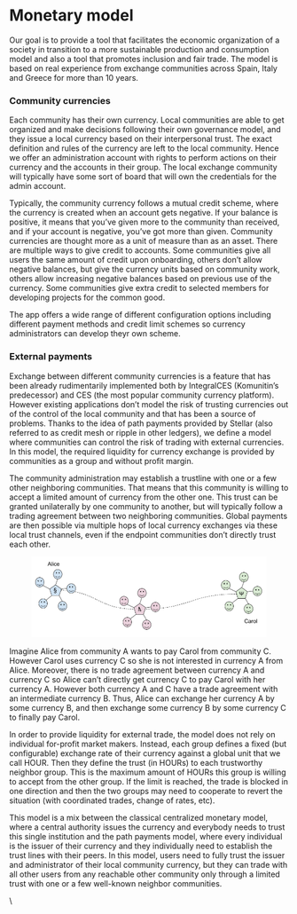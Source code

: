 # Monetary model

Our goal is to provide a tool that facilitates the economic organization of a society in transition to a more sustainable production and consumption model and also a tool that promotes inclusion and fair trade. The model is based on real experience from exchange communities across Spain, Italy and Greece for more than 10 years.

### Community currencies

Each community has their own currency. Local communities are able to get organized and make decisions following their own governance model, and they issue a local currency based on their interpersonal trust. The exact definition and rules of the currency are left to the local community. Hence we offer an administration account with rights to perform actions on their currency and the accounts in their group. The local exchange community will typically have some sort of board that will own the credentials for the admin account.

Typically, the community currency follows a mutual credit scheme, where the currency is created when an account gets negative. If your balance is positive, it means that you’ve given more to the community than received, and if your account is negative, you’ve got more than given. Community currencies are thought more as a unit of measure than as an asset. There are multiple ways to give credit to accounts. Some communities give all users the same amount of credit upon onboarding, others don’t allow negative balances, but give the currency units based on community work, others allow increasing negative balances based on previous use of the currency. Some communities give extra credit to selected members for developing projects for the common good.

The app offers a wide range of different configuration options including different payment methods and credit limit schemes so currency administrators can develop theyr own scheme.

### External payments

Exchange between different community currencies is a feature that has been already rudimentarily implemented both by IntegralCES (Komunitin’s predecessor) and CES (the most popular community currency platform). However existing applications don’t model the risk of trusting currencies out of the control of the local community and that has been a source of problems. Thanks to the idea of path payments provided by Stellar (also referred to as credit mesh or ripple in other ledgers), we define a model where communities can control the risk of trading with external currencies. In this model, the required liquidity for currency exchange is provided by communities as a group and without profit margin.

The community administration may establish a trustline with one or a few other neighboring communities. That means that this community is willing to accept a limited amount of currency from the other one. This trust can be granted unilaterally by one community to another, but will typically follow a trading agreement between two neighboring communities. Global payments are then possible via multiple hops of local currency exchanges via these local trust channels, even if the endpoint communities don’t directly trust each other.

<figure><img src="../.gitbook/assets/Komunitin Stellar integration (1).png" alt=""><figcaption></figcaption></figure>

Imagine Alice from community A wants to pay Carol from community C. However Carol uses currency C so she is not interested in currency A from Alice. Moreover, there is no trade agreement between currency A and currency C so Alice can’t directly get currency C to pay Carol with her currency A. However both currency A and C have a trade agreement with an intermediate currency B. Thus, Alice can exchange her currency A by some currency B, and then exchange some currency B by some currency C to finally pay Carol.

In order to provide liquidity for external trade, the model does not rely on individual for-profit market makers. Instead, each group defines a fixed (but configurable) exchange rate of their currency against a global unit that we call HOUR. Then they define the trust (in HOURs) to each trustworthy neighbor group. This is the maximum amount of HOURs this group is willing to accept from the other group. If the limit is reached, the trade is blocked in one direction and then the two groups may need to cooperate to revert the situation (with coordinated trades, change of rates, etc).

This model is a mix between the classical centralized monetary model, where a central authority issues the currency and everybody needs to trust this single institution and the path payments model, where every individual is the issuer of their currency and they individually need to establish the trust lines with their peers. In this model, users need to fully trust the issuer and administrator of their local community currency, but they can trade with all other users from any reachable other community only through a limited trust with one or a few well-known neighbor communities.



\

